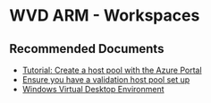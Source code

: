 <properties
  pagetitle="WVD ARM - Workspaces"
  service="microsoft.desktopvirtualization"
  resource="workspace"
  ms.author="evas"
  selfhelptype="Resource"
  supporttopicids="32783591"
  productpesids="16582"
  cloudenvironments="public, fairfax, mooncake, blackforest, ussec, usnat"
  articleid="dabcee52-0c56-4ab6-bfc3-131e34eaf1cf"
  ownershipid="Windows_Virtual_Desktop" />
# WVD ARM - Workspaces

## **Recommended Documents**

* [Tutorial: Create a host pool with the Azure Portal](https://https://docs.microsoft.com/azure/virtual-desktop/create-host-pools-azure-marketplace)
* [Ensure you have a validation host pool set up](https://docs.microsoft.com/azure/virtual-desktop/create-validation-host-pool)
* [Windows Virtual Desktop Environment](https://docs.microsoft.com/azure/virtual-desktop/environment-setup)